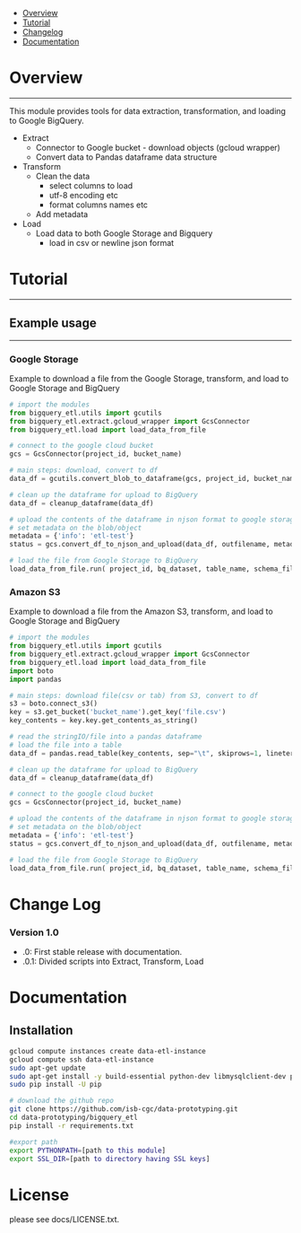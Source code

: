 * [Overview](#overview)
* [Tutorial](#Tutorial)
* [Changelog](#changelog)
* [Documentation](#documentation)

<a id="overview"></a>
# Overview
--------------------------------------------------
This module provides tools for data extraction, transformation, and loading to Google BigQuery.

 * Extract
    * Connector to Google bucket - download objects (gcloud wrapper)
    * Convert data to Pandas dataframe data structure
 * Transform
    * Clean the data
        * select columns to load
        * utf-8 encoding etc
        * format columns names  etc
    * Add metadata
 * Load
    * Load data to both Google Storage and Bigquery
        * load in csv or newline json format

<a id="Tutorial"></a>
# Tutorial
--------------------------------------------------

## Example usage
-------------
### Google Storage
Example to download a file from the Google Storage, transform, and load to Google Storage and BigQuery
```python
# import the modules
from bigquery_etl.utils import gcutils
from bigquery_etl.extract.gcloud_wrapper import GcsConnector
from bigquery_etl.load import load_data_from_file

# connect to the google cloud bucket
gcs = GcsConnector(project_id, bucket_name)

# main steps: download, convert to df
data_df = gcutils.convert_blob_to_dataframe(gcs, project_id, bucket_name, filename, skiprows=1)

# clean up the dataframe for upload to BigQuery
data_df = cleanup_dataframe(data_df)

# upload the contents of the dataframe in njson format to google storage
# set metadata on the blob/object
metadata = {'info': 'etl-test'}
status = gcs.convert_df_to_njson_and_upload(data_df, outfilename, metadata=metadata)

# load the file from Google Storage to BigQuery 
load_data_from_file.run( project_id, bq_dataset, table_name, schema_file, file_location, 'NEWLINE_DELIMITED_JSON')
```

### Amazon S3
Example to download a file from the Amazon S3, transform, and load to Google Storage and BigQuery
```python
# import the modules
from bigquery_etl.utils import gcutils
from bigquery_etl.extract.gcloud_wrapper import GcsConnector
from bigquery_etl.load import load_data_from_file
import boto
import pandas

# main steps: download file(csv or tab) from S3, convert to df
s3 = boto.connect_s3()
key = s3.get_bucket('bucket_name').get_key('file.csv')
key_contents = key.key.get_contents_as_string()

# read the stringIO/file into a pandas dataframe
# load the file into a table
data_df = pandas.read_table(key_contents, sep="\t", skiprows=1, lineterminator='\n', comment='#')

# clean up the dataframe for upload to BigQuery
data_df = cleanup_dataframe(data_df)

# connect to the google cloud bucket
gcs = GcsConnector(project_id, bucket_name)

# upload the contents of the dataframe in njson format to google storage
# set metadata on the blob/object
metadata = {'info': 'etl-test'}
status = gcs.convert_df_to_njson_and_upload(data_df, outfilename, metadata=metadata)

# load the file from Google Storage to BigQuery
load_data_from_file.run( project_id, bq_dataset, table_name, schema_file, file_location, 'NEWLINE_DELIMITED_JSON')

```
<a id="changelog"></a>
# Change Log

### Version 1.0

- .0: First stable release with documentation.
- .0.1: Divided scripts into Extract, Transform, Load
 
<a id="documentation"></a>
# Documentation


## Installation
```sh
gcloud compute instances create data-etl-instance
gcloud compute ssh data-etl-instance
sudo apt-get update
sudo apt-get install -y build-essential python-dev libmysqlclient-dev python-pip git-core python-mysqldb
sudo pip install -U pip

# download the github repo
git clone https://github.com/isb-cgc/data-prototyping.git
cd data-prototyping/bigquery_etl 
pip install -r requirements.txt

#export path
export PYTHONPATH=[path to this module]
export SSL_DIR=[path to directory having SSL keys]
```
# License

please see docs/LICENSE.txt.
